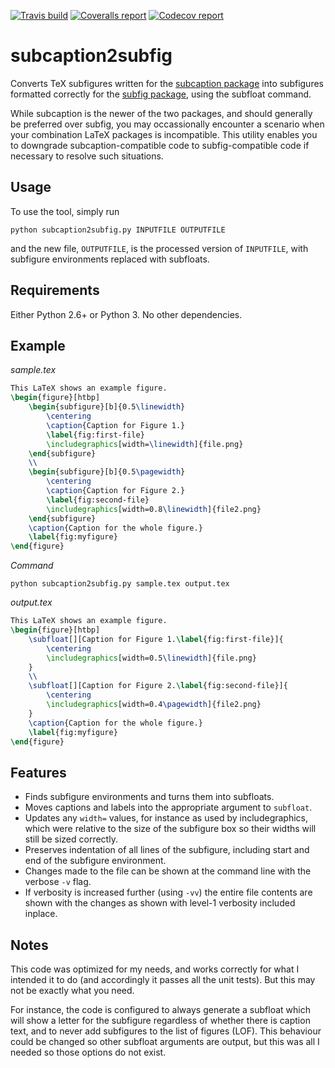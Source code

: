 [![Travis build](https://travis-ci.org/scottclowe/subcaption2subfig.svg?branch=master)](https://travis-ci.org/scottclowe/subcaption2subfig)
[![Coveralls report](https://coveralls.io/repos/scottclowe/subcaption2subfig/badge.svg?branch=master&service=github)](https://coveralls.io/github/scottclowe/subcaption2subfig?branch=master)
[![Codecov report](https://codecov.io/github/scottclowe/subcaption2subfig/coverage.svg?branch=master)](https://codecov.io/github/scottclowe/subcaption2subfig?branch=master)

# subcaption2subfig

Converts TeX subfigures written for the [subcaption package][subcaption] into
subfigures formatted correctly for the [subfig package][subfig], using the
subfloat command.

While subcaption is the newer of the two packages, and should generally be
preferred over subfig, you may occassionally encounter a scenario when your
combination LaTeX packages is incompatible. This utility enables you to
downgrade subcaption-compatible code to subfig-compatible code if necessary
to resolve such situations.


## Usage

To use the tool, simply run
```shell
python subcaption2subfig.py INPUTFILE OUTPUTFILE
```
and the new file, `OUTPUTFILE`, is the processed version of `INPUTFILE`, with
subfigure environments replaced with subfloats.


## Requirements

Either Python 2.6+ or Python 3. No other dependencies.


## Example

*sample.tex*
```tex
This LaTeX shows an example figure.
\begin{figure}[htbp]
    \begin{subfigure}[b]{0.5\linewidth}
        \centering
        \caption{Caption for Figure 1.}
        \label{fig:first-file}
        \includegraphics[width=\linewidth]{file.png}
    \end{subfigure}
    \\
    \begin{subfigure}[b]{0.5\pagewidth}
        \centering
        \caption{Caption for Figure 2.}
        \label{fig:second-file}
        \includegraphics[width=0.8\linewidth]{file2.png}
    \end{subfigure}
    \caption{Caption for the whole figure.}
    \label{fig:myfigure}
\end{figure}
```

*Command*
```shell
python subcaption2subfig.py sample.tex output.tex
```

*output.tex*
```tex
This LaTeX shows an example figure.
\begin{figure}[htbp]
    \subfloat[][Caption for Figure 1.\label{fig:first-file}]{
        \centering
        \includegraphics[width=0.5\linewidth]{file.png}
    }
    \\
    \subfloat[][Caption for Figure 2.\label{fig:second-file}]{
        \centering
        \includegraphics[width=0.4\pagewidth]{file2.png}
    }
    \caption{Caption for the whole figure.}
    \label{fig:myfigure}
\end{figure}
```


## Features

- Finds subfigure environments and turns them into subfloats.
- Moves captions and labels into the appropriate argument to `subfloat`.
- Updates any `width=` values, for instance as used by includegraphics, which
  were relative to the size of the subfigure box so their widths will still be
  sized correctly.
- Preserves indentation of all lines of the subfigure, including start and end
  of the subfigure environment.
- Changes made to the file can be shown at the command line with the verbose
  `-v` flag.
- If verbosity is increased further (using `-vv`) the entire file contents are
  shown with the changes as shown with level-1 verbosity included inplace.


## Notes

This code was optimized for my needs, and works correctly for what I intended
it to do (and accordingly it passes all the unit tests). But this may not be
exactly what you need.

For instance, the code is configured to always generate a subfloat which will
show a letter for the subfigure regardless of whether there is caption text,
and to never add subfigures to the list of figures (LOF). This behaviour could
be changed so other subfloat arguments are output, but this was all I needed
so those options do not exist.


  [subcaption]: https://www.ctan.org/pkg/subcaption
  [subfig]: https://www.ctan.org/pkg/subfig
